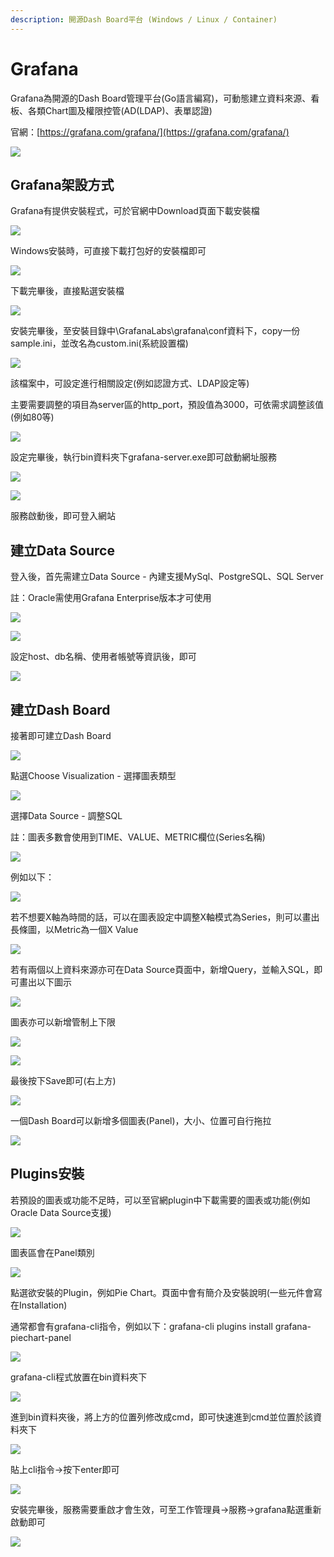 ```yaml
---
description: 開源Dash Board平台 (Windows / Linux / Container)
---
```


# Grafana

Grafana為開源的Dash Board管理平台\(Go語言編寫\)，可動態建立資料來源、看板、各類Chart圖及權限控管\(AD\(LDAP\)、表單認證\)

官網：[https://grafana.com/grafana/](https://grafana.com/grafana/)

![](../.gitbook/assets/image%20%28157%29.png)

## Grafana架設方式

Grafana有提供安裝程式，可於官網中Download頁面下載安裝檔

![](../.gitbook/assets/image%20%28375%29.png)

Windows安裝時，可直接下載打包好的安裝檔即可

![](../.gitbook/assets/image%20%28237%29.png)

下載完畢後，直接點選安裝檔

![](../.gitbook/assets/image%20%28304%29.png)

安裝完畢後，至安裝目錄中\GrafanaLabs\grafana\conf資料下，copy一份sample.ini，並改名為custom.ini\(系統設置檔\)

![](../.gitbook/assets/image%20%288%29.png)

該檔案中，可設定進行相關設定\(例如認證方式、LDAP設定等\)

主要需要調整的項目為server區的http\_port，預設值為3000，可依需求調整該值\(例如80等\)

![](../.gitbook/assets/image%20%28117%29.png)

設定完畢後，執行bin資料夾下grafana-server.exe即可啟動網址服務

![](../.gitbook/assets/image%20%2849%29.png)

![](../.gitbook/assets/image%20%28192%29.png)

服務啟動後，即可登入網站

## 建立Data Source

登入後，首先需建立Data Source - 內建支援MySql、PostgreSQL、SQL Server

註：Oracle需使用Grafana Enterprise版本才可使用

![](../.gitbook/assets/image%20%28210%29.png)

![](../.gitbook/assets/image%20%28163%29.png)

設定host、db名稱、使用者帳號等資訊後，即可

![](../.gitbook/assets/image%20%2818%29.png)

## 建立Dash Board

接著即可建立Dash Board

![](../.gitbook/assets/image%20%28395%29.png)

點選Choose Visualization - 選擇圖表類型

![](../.gitbook/assets/image%20%2866%29.png)

選擇Data Source - 調整SQL

註：圖表多數會使用到TIME、VALUE、METRIC欄位\(Series名稱\)

![](../.gitbook/assets/image%20%28233%29.png)

例如以下：

![](../.gitbook/assets/image%20%2869%29.png)

若不想要X軸為時間的話，可以在圖表設定中調整X軸模式為Series，則可以畫出長條圖，以Metric為一個X Value

![](../.gitbook/assets/image%20%28209%29.png)

若有兩個以上資料來源亦可在Data Source頁面中，新增Query，並輸入SQL，即可畫出以下圖示

![](../.gitbook/assets/image%20%28243%29.png)

圖表亦可以新增管制上下限

![](../.gitbook/assets/image%20%28382%29.png)

![](../.gitbook/assets/image%20%28113%29.png)

最後按下Save即可\(右上方\)

![](../.gitbook/assets/image%20%2825%29.png)

一個Dash Board可以新增多個圖表\(Panel\)，大小、位置可自行拖拉

![](../.gitbook/assets/image%20%28337%29.png)



## Plugins安裝

若預設的圖表或功能不足時，可以至官網plugin中下載需要的圖表或功能\(例如Oracle Data Source支援\)

![](../.gitbook/assets/image%20%28166%29.png)

圖表區會在Panel類別

![](../.gitbook/assets/image%20%28364%29.png)

點選欲安裝的Plugin，例如Pie Chart。頁面中會有簡介及安裝說明\(一些元件會寫在Installation\)

通常都會有grafana-cli指令，例如以下：grafana-cli plugins install grafana-piechart-panel

![](../.gitbook/assets/image%20%28216%29.png)

grafana-cli程式放置在bin資料夾下

![](../.gitbook/assets/image%20%2853%29.png)

進到bin資料夾後，將上方的位置列修改成cmd，即可快速進到cmd並位置於該資料夾下

![](../.gitbook/assets/image%20%28238%29.png)

貼上cli指令→按下enter即可

![](../.gitbook/assets/image%20%2863%29.png)

安裝完畢後，服務需要重啟才會生效，可至工作管理員→服務→grafana點選重新啟動即可

![](../.gitbook/assets/image%20%28383%29.png)


